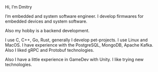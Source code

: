 Hi, I’m Dmitry

I’m embedded and system software engineer. I develop firmwares for embedded devices and system software.

Also my hobby is a backend development. 

I use C, C++, Go, Rust, generally I develop pet-projects. I use Linux and MacOS.
I have experience with the PostgreSQL, MongoDB, Apache Kafka. Also I liked gRPC and Protobuf technologies.

Also I have a little experience in GameDev with Unity.
I like trying new technologies. 
